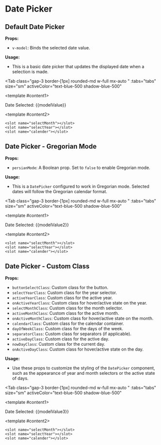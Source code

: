 # Date Picker
<script setup lang="ts">
import { ref } from 'vue'
const tabs = [
  { label: 'UI', value: 1, content: '' },
  { label: 'Slots', value: 2, content: ''},
  { label: 'Props', value: 3, content: ''},
];
const modelValue = ref();
const modelValue2 = ref();
const modelValue3 = ref();
</script>

## Default Date Picker

**Props:**
- `v-model`: Binds the selected date value.

**Usage:**
- This is a basic date picker that updates the displayed date when a selection is made.

<Tab 
   class="gap-3 border-[1px] rounded-md w-full mx-auto "
    :tabs="tabs" 
    size="sm"
    activeColor="text-blue-500 shadow-blue-500"
  >
<template #content1>
<DatePicker v-model="modelValue" />
<p>Date Selected: {{modelValue}}</p>

</template>

<template #content2>

```vue
<slot name="selectMonth"></slot>
<slot name="selectYear"></slot>
<slot name="calender"></slot>
```

</template>
<template #content3>

```vue
<DatePicker v-model="modelValue" />
```

</template>
</Tab>

## Date Picker - Gregorian Mode

**Props:**
- `persianMode`: A Boolean prop. Set to `false` to enable Gregorian mode.

**Usage:**
- This is a `DatePicker` configured to work in Gregorian mode. Selected dates will follow the Gregorian calendar format.

<Tab 
   class="gap-3 border-[1px] rounded-md w-full mx-auto "
    :tabs="tabs" 
    size="sm"
    activeColor="text-blue-500 shadow-blue-500"
  >
<template #content1>
<DatePicker v-model="modelValue2" :persianMode="false" />
<p>Date Selected: {{modelValue2}}</p>
</template>

<template #content2>

```vue
<slot name="selectMonth"></slot>
<slot name="selectYear"></slot>
<slot name="calender"></slot>
```

</template>
<template #content3>

```vue
<DatePicker v-model="modelValue" :persianMode="false" />
```

</template>
</Tab>


## Date Picker - Custom Class

**Props:**
- `buttonSelectClass`: Custom class for the button.
- `selectYearClass`: Custom class for the year selector.
- `activeYearClass`: Custom class for the active year.
- `onActiveYearClass`: Custom class for hover/active state on the year.
- `selectMonthClass`: Custom class for the month selector.
- `activeMonthClass`: Custom class for the active month.
- `onActiveMonthClass`: Custom class for hover/active state on the month.
- `calendarClass`: Custom class for the calendar container.
- `dayOfWeekClass`: Custom class for the days of the week.
- `separatorClass`: Custom class for separators (if applicable).
- `activeDayClass`: Custom class for the active day.
- `nowDayClass`: Custom class for the current day.
- `onActiveDayClass`: Custom class for hover/active state on the day.


**Usage:**
- Use these props to customize the styling of the `DatePicker` component, such as the appearance of year and month selectors or the active state of days.

<Tab 
   class="gap-3 border-[1px] rounded-md w-full mx-auto "
    :tabs="tabs" 
    size="sm"
    activeColor="text-blue-500 shadow-blue-500"
  >
<template #content1>
<DatePicker v-model="modelValue3" buttonSelectClass="bg-gray-900" dayOfWeekClass="text-white" calenderClass="bg-gray-900 rounded-2xl" onActiveDayClass="text-white rounded-2xl hover:bg-gray-600" nowDayClass="border-white text-amber-200 rounded-2xl" activeDayClass="bg-gray-700 text-white rounded-2xl" selectMonthClass="bg-gray-900" activeMonthClass="bg-gray-800 text-white" onActiveMonthClass="bg-gray-600 text-white hover:bg-gray-600 hover:text-white" selectYearClass="bg-gray-900" activeYearClass="bg-gray-800 text-white" onActiveYearClass="bg-gray-600 text-white hover:bg-gray-600 hover:text-white"/>
<p>Date Selected: {{modelValue3}}</p>
</template>

<template #content2>

```vue
<slot name="selectMonth"></slot>
<slot name="selectYear"></slot>
<slot name="calender"></slot>
```

</template>
<template #content3>

```vue
<DatePicker v-model="modelValue" buttonSelectClass="bg-gray-900" 
dayOfWeekClass="text-white" calenderClass="bg-gray-900 rounded-2xl" 
onActiveDayClass="text-white rounded-2xl hover:bg-gray-600" 
nowDayClass="border-white text-amber-200 rounded-2xl"
activeDayClass="bg-gray-700 text-white rounded-2xl" 
selectMonthClass="bg-gray-900" activeMonthClass="bg-gray-800 text-white" 
onActiveMonthClass="bg-gray-600 text-white hover:bg-gray-600 hover:text-white" 
selectYearClass="bg-gray-900" activeYearClass="bg-gray-800 text-white" 
onActiveYearClass="bg-gray-600 text-white hover:bg-gray-600 hover:text-white"/>
```

</template>
</Tab>